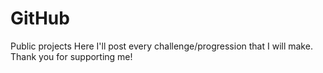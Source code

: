 # GitHub
Public projects
Here I'll post every challenge/progression that I will make. Thank you for supporting me!
